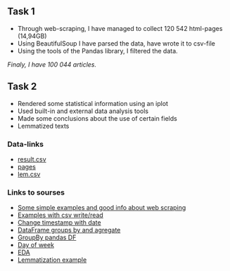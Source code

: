 ## Task 1

- Through web-scraping, I have managed to collect 120 542 html-pages (14,94GB)
- Using BeautifulSoup I have parsed the data, have wrote it to csv-file
- Using the tools of the Pandas library, I filtered the data.

<i>Finaly, I have 100 044 articles.</i>

## Task 2

- Rendered some statistical information using an iplot
- Used built-in and external data analysis tools
- Made some conclusions about the use of certain fields
- Lemmatized texts

### Data-links
* [result.csv](https://drive.google.com/file/d/19oiCFVNvJ_Qb7Tf3dNTDZsGHC2lvBvMf/view?usp=sharing)
* [pages](https://drive.google.com/file/d/12AIYBkQugwQe7WnHXofNISROvbQAjyx3/view?usp=sharing)
* [lem.csv](https://drive.google.com/file/d/1C01vIpHK8Cn6BqIOVRjOfijIxttYxeaT/view?usp=sharing)

### Links to sourses
* [Some simple examples and good info about web scraping](https://medium.com/nuances-of-programming/%D1%80%D1%83%D0%BA%D0%BE%D0%B2%D0%BE%D0%B4%D1%81%D1%82%D0%B2%D0%BE-%D0%BF%D0%BE-%D0%B2%D1%8D%D0%B1-%D1%81%D0%BA%D1%80%D0%B5%D0%BF%D0%B8%D0%BD%D0%B3%D1%83-%D0%BD%D0%B0-python-%D0%BF%D1%80%D0%B8%D1%91%D0%BC%D1%8B-%D0%B8-%D1%85%D0%B8%D1%82%D1%80%D0%BE%D1%81%D1%82%D0%B8-71a24a678c92)
* [Examples with csv write/read](https://code.tutsplus.com/ru/tutorials/how-to-read-and-write-csv-files-in-python--cms-29907)
* [Change timestamp with date](https://www.programiz.com/python-programming/datetime/timestamp-datetime)
* [DataFrame groups by and agregate](https://www.kaggle.com/akshaysehgal/how-to-group-by-aggregate-using-py)
* [GroupBy pandas DF](https://ru.stackoverflow.com/questions/981614/%D0%A1%D1%80%D0%B0%D0%B2%D0%BD%D0%B8%D1%82%D1%8C-2-%D0%B4%D0%B0%D1%82%D0%B0%D1%84%D1%80%D0%B5%D0%B9%D0%BC%D0%B0-%D0%B8-%D0%BF%D0%BE%D0%BA%D0%B0%D0%B7%D0%B0%D1%82%D1%8C-%D0%B8%D0%B7%D0%BC%D0%B5%D0%BD%D0%B5%D0%BD%D0%B8%D1%8F)
* [Day of week](https://pythonworld.ru/moduli/modul-datetime.html)
* [EDA](https://habr.com/ru/company/ruvds/blog/451478/)
* [Lemmatization example](https://webdevblog.ru/podhody-lemmatizacii-s-primerami-v-python/)